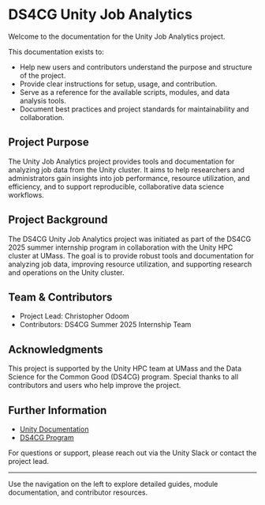 # DS4CG Unity Job Analytics

Welcome to the documentation for the Unity Job Analytics project.

This documentation exists to:

- Help new users and contributors understand the purpose and structure of the project.
- Provide clear instructions for setup, usage, and contribution.
- Serve as a reference for the available scripts, modules, and data analysis tools.
- Document best practices and project standards for maintainability and collaboration.

## Project Purpose

The Unity Job Analytics project provides tools and documentation for analyzing job data from the Unity cluster. It aims to help researchers and administrators gain insights into job performance, resource utilization, and efficiency, and to support reproducible, collaborative data science workflows.

## Project Background

The DS4CG Unity Job Analytics project was initiated as part of the DS4CG 2025 summer internship program in collaboration with the Unity HPC cluster at UMass. The goal is to provide robust tools and documentation for analyzing job data, improving resource utilization, and supporting research and operations on the Unity cluster.

## Team & Contributors

- Project Lead: Christopher Odoom
- Contributors: DS4CG Summer 2025 Internship Team

## Acknowledgments
This project is supported by the Unity HPC team at UMass and the Data Science for the Common Good (DS4CG) program. Special thanks to all contributors and users who help improve the project.

## Further Information

- [Unity Documentation](https://docs.unity.rc.umass.edu/)
- [DS4CG Program](https://ds.cs.umass.edu/programs/ds4cg)

For questions or support, please reach out via the Unity Slack or contact the project lead.

---

Use the navigation on the left to explore detailed guides, module documentation, and contributor resources.

